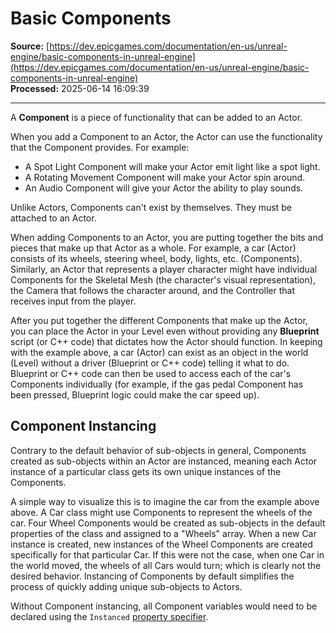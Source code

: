 # Basic Components

**Source:** [https://dev.epicgames.com/documentation/en-us/unreal-engine/basic-components-in-unreal-engine](https://dev.epicgames.com/documentation/en-us/unreal-engine/basic-components-in-unreal-engine)  
**Processed:** 2025-06-14 16:09:39

---

A **Component** is a piece of functionality that can be added to an Actor.

When you add a Component to an Actor, the Actor can use the functionality that the Component provides. For example:

-   A Spot Light Component will make your Actor emit light like a spot light.
-   A Rotating Movement Component will make your Actor spin around.
-   An Audio Component will give your Actor the ability to play sounds.

Unlike Actors, Components can't exist by themselves. They must be attached to an Actor.

When adding Components to an Actor, you are putting together the bits and pieces that make up that Actor as a whole. For example, a car (Actor) consists of its wheels, steering wheel, body, lights, etc. (Components). Similarly, an Actor that represents a player character might have individual Components for the Skeletal Mesh (the character's visual representation), the Camera that follows the character around, and the Controller that receives input from the player.

After you put together the different Components that make up the Actor, you can place the Actor in your Level even without providing any **Blueprint** script (or C++ code) that dictates how the Actor should function. In keeping with the example above, a car (Actor) can exist as an object in the world (Level) without a driver (Blueprint or C++ code) telling it what to do. Blueprint or C++ code can then be used to access each of the car's Components individually (for example, if the gas pedal Component has been pressed, Blueprint logic could make the car speed up).

## Component Instancing

Contrary to the default behavior of sub-objects in general, Components created as sub-objects within an Actor are instanced, meaning each Actor instance of a particular class gets its own unique instances of the Components.

A simple way to visualize this is to imagine the car from the example above above. A Car class might use Components to represent the wheels of the car. Four Wheel Components would be created as sub-objects in the default properties of the class and assigned to a "Wheels" array. When a new Car instance is created, new instances of the Wheel Components are created specifically for that particular Car. If this were not the case, when one Car in the world moved, the wheels of all Cars would turn; which is clearly not the desired behavior. Instancing of Components by default simplifies the process of quickly adding unique sub-objects to Actors.

Without Component instancing, all Component variables would need to be declared using the `Instanced` [property specifier](/documentation/en-us/unreal-engine/unreal-engine-uproperties#propertyspecifiers).